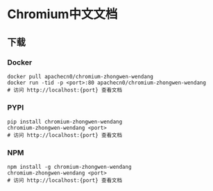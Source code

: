# Chromium中文文档

## 下载

### Docker

```
docker pull apachecn0/chromium-zhongwen-wendang
docker run -tid -p <port>:80 apachecn0/chromium-zhongwen-wendang
# 访问 http://localhost:{port} 查看文档
```

### PYPI

```
pip install chromium-zhongwen-wendang
chromium-zhongwen-wendang <port>
# 访问 http://localhost:{port} 查看文档
```

### NPM

```
npm install -g chromium-zhongwen-wendang
chromium-zhongwen-wendang <port>
# 访问 http://localhost:{port} 查看文档
```